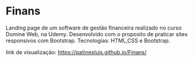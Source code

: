 # Finans
Landing page de um software de gestão financeira realizado no curso Domine Web, na Udemy. Desenvolvido com o proposito de praticar sites responsivos com Bootstrap.
Tecnologias: HTML,CSS e Bootstrap.

link de visualização: https://patinesluis.github.io/Finans/
